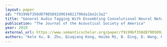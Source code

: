 ```yaml
---
layout: paper
id: "f9199bf350d07905892d9634811796da1be2c3a2"
title: "General Audio Tagging With Ensembling Convolutional Neural Network And Statistical Features"
publication: "The Journal of the Acoustical Society of America"
year: 2019
external_url: https://www.semanticscholar.org/paper/f9199bf350d07905892d9634811796da1be2c3a2
authors: "Kele Xu, B. Zhu, Qiuqiang Kong, Haibo Mi, B. Ding, D. Wang, H. Wang"
---
```


